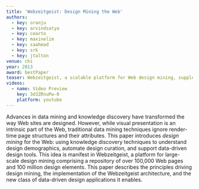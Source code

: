 ```yaml
---
title: 'Webzeitgeist: Design Mining the Web'
authors:
  - key: oranju
  - key: arvindsatya
  - key: cearto
  - key: maxinelim
  - key: saahmad
  - key: srk
  - key: jtalton
venue: chi
year: 2013
award: bestPaper
teaser: Webzeitgeist, a scalable platform for Web design mining, supplements the data used in traditional Web content mining (yellow) with information about the visual appearance and structure of pages (blue) to enable a host of new design applications (green).
videos:
  - name: Video Preview
    key: 3d3ZRnuPw-0
    platform: youtube
---
```

Advances in data mining and knowledge discovery have transformed the way Web sites are designed. However, while visual presentation is an intrinsic part of the Web, traditional data mining techniques ignore render-time page structures and their attributes. This paper introduces <em>design mining</em> for the Web: using knowledge discovery techniques to understand design demographics, automate design curation, and support data-driven design tools. This idea is manifest in Webzeitgeist, a platform for large-scale design mining comprising a repository of over 100,000 Web pages and 100 million design elements. This paper describes the principles driving design mining, the implementation of the Webzeitgeist architecture, and the new class of data-driven design applications it enables.
